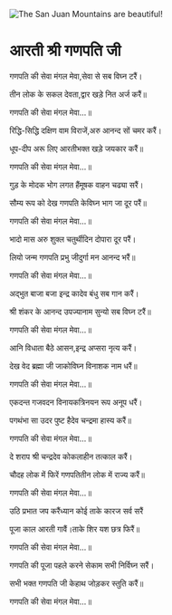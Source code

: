 ![The San Juan Mountains are beautiful!](lib/assets/images/artis/img.png "San Juan Mountains")

# आरती श्री गणपति जी 

गणपति की सेवा मंगल मेवा,सेवा से सब विघ्न टरैं।

तीन लोक के सकल देवता,द्वार खड़े नित अर्ज करैं॥

गणपति की सेवा मंगल मेवा...॥

रिद्धि-सिद्धि दक्षिण वाम विराजें,अरु आनन्द सों चमर करैं।

धूप-दीप अरू लिए आरतीभक्त खड़े जयकार करैं॥

गणपति की सेवा मंगल मेवा...॥

गुड़ के मोदक भोग लगत हैंमूषक वाहन चढ्या सरैं।

सौम्य रूप को देख गणपति केविघ्न भाग जा दूर परैं॥

गणपति की सेवा मंगल मेवा...॥

भादो मास अरु शुक्ल चतुर्थीदिन दोपारा दूर परैं।

लियो जन्म गणपति प्रभु जीदुर्गा मन आनन्द भरैं॥

गणपति की सेवा मंगल मेवा...॥

अद्भुत बाजा बजा इन्द्र कादेव बंधु सब गान करैं।

श्री शंकर के आनन्द उपज्यानाम सुन्यो सब विघ्न टरैं॥

गणपति की सेवा मंगल मेवा...॥

आनि विधाता बैठे आसन,इन्द्र अप्सरा नृत्य करैं।

देख वेद ब्रह्मा जी जाकोविघ्न विनाशक नाम धरैं॥

गणपति की सेवा मंगल मेवा...॥

एकदन्त गजवदन विनायकत्रिनयन रूप अनूप धरैं।

पगथंभा सा उदर पुष्ट हैदेव चन्द्रमा हास्य करैं॥

गणपति की सेवा मंगल मेवा...॥

दे शराप श्री चन्द्रदेव कोकलाहीन तत्काल करैं।

चौदह लोक में फिरें गणपतितीन लोक में राज्य करैं॥

गणपति की सेवा मंगल मेवा...॥

उठि प्रभात जप करैंध्यान कोई ताके कारज सर्व सरैं

पूजा काल आरती गावैं।ताके शिर यश छत्र फिरैं॥

गणपति की सेवा मंगल मेवा...॥

गणपति की पूजा पहले करने सेकाम सभी निर्विघ्न सरैं।

सभी भक्त गणपति जी केहाथ जोड़कर स्तुति करैं॥

गणपति की सेवा मंगल मेवा...॥